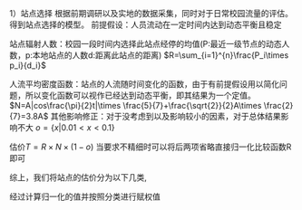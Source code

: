 1）站点选择
根据前期调研以及实地的数据采集，同时对于日常校园流量的评估。得到站点选择的模型。
前提假设：人员流动在一定时间内达到动态平衡且稳定

站点辐射人数：校园一段时间内选择此站点经停的均值(P:最近一级节点的动态人数，p:本地站点的人数d:距离此站点的距离)
$R=\sum_{i=1}^{n}\frac{P_i\times p_i}{d_i}$

人流平均密度函数：站点的人流随时间变化的函数，由于有前提假设用以简化问题，所以变化函数可以视作已经达到动态平衡，即其结果为一个定值。
$N=A|cos\frac{\pi}{2}t|\times \frac{5}{7}+\frac{\sqrt{2}}{2}A\times \frac{2}{7}=3.8A$
其他影响修正：对于没考虑到以及影响较小的因素，对于总体结果影响不大
$o=\{x|0.01<x<0.1\}$

估价$T=R \times N \times (1-o)$
当要求不精细时可以将后两项省略直接归一化比较函数R即可

综上，我们将站点的估价分为以下几类,


经过计算归一化的值并按照分类进行赋权值  